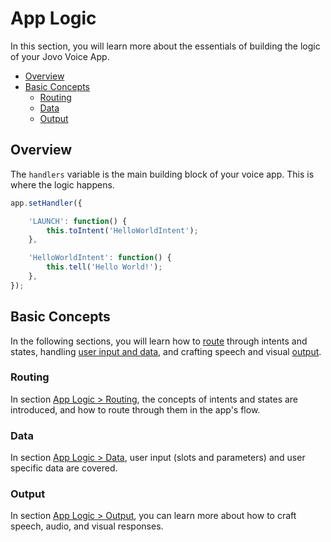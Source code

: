 # App Logic

In this section, you will learn more about the essentials of building the logic of your Jovo Voice App.

* [Overview](#overview)
* [Basic Concepts](#basic-concepts)
  * [Routing](#routing)
  * [Data](#data)
  * [Output](#output)


## Overview

The `handlers` variable is the main building block of your voice app. This is where the logic happens.

```javascript
app.setHandler({

    'LAUNCH': function() {
        this.toIntent('HelloWorldIntent');
    },

    'HelloWorldIntent': function() {
        this.tell('Hello World!');
    },
});
```


## Basic Concepts

In the following sections, you will learn how to [route](#routing) through intents and states, handling [user input and data](#data), and crafting speech and visual [output](#output). 

### Routing

In section [App Logic > Routing](./01_routing), the concepts of intents and states are introduced, and how to route through them in the app's flow.


### Data

In section [App Logic > Data](./02_data), user input (slots and parameters) and user specific data are covered.


### Output

In section [App Logic > Output](./03_output), you can learn more about how to craft speech, audio, and visual responses.

